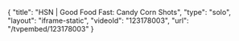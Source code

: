 {
    "title": "HSN | Good Food Fast: Candy Corn Shots",
    "type": "solo",
    "layout": "iframe-static",
    "videoId": "123178003",
    "url": "\/tvpembed\/123178003"
}